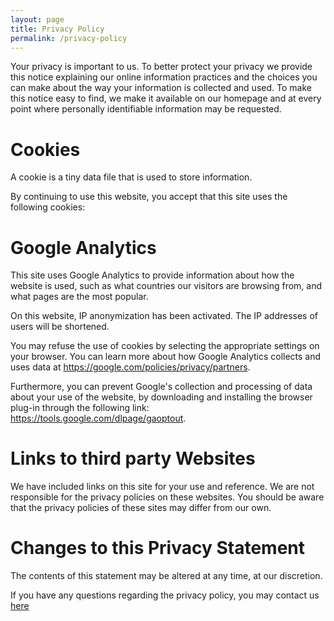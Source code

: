 ```yaml
---
layout: page
title: Privacy Policy
permalink: /privacy-policy
---
```



Your privacy is important to us. To better protect your privacy we provide this notice explaining our online information practices and the choices you can make about the way your information is collected and used. To make this notice easy to find, we make it available on our homepage and at every point where personally identifiable information may be requested.

# Cookies
A cookie is a tiny data file that is used to store information.

By continuing to use this website, you accept that this site uses the following cookies:

# Google Analytics
This site uses Google Analytics to provide information about how the website is used, such as what countries our visitors are browsing from, and what pages are the most popular. 

On this website, IP anonymization has been activated. The IP addresses of users will be shortened.

You may refuse the use of cookies by selecting the appropriate settings on your browser. You can learn more about how Google Analytics collects and uses data at <https://google.com/policies/privacy/partners>.

Furthermore, you can prevent Google's collection and processing of data about your use of the website, by downloading and installing the browser plug-in through the following link: <https://tools.google.com/dlpage/gaoptout>.

# Links to third party Websites
We have included links on this site for your use and reference. We are not responsible for the privacy policies on these websites. You should be aware that the privacy policies of these sites may differ from our own.

 
# Changes to this Privacy Statement
The contents of this statement may be altered at any time, at our discretion.

If you have any questions regarding the privacy policy, you may contact us <a
                                target="_blank"
                                href="mailto:support@cgameworld@@com"
                                onmouseover="this.href=this.href.replace('@@','.')"
                            >here</a>